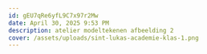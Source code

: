 ```yaml
---
id: gEU7qRe6yfL9C7x97r2Mw
date: April 30, 2025 9:53 PM
description: atelier modeltekenen afbeelding 2
cover: /assets/uploads/sint-lukas-academie-klas-1.png
---
```

